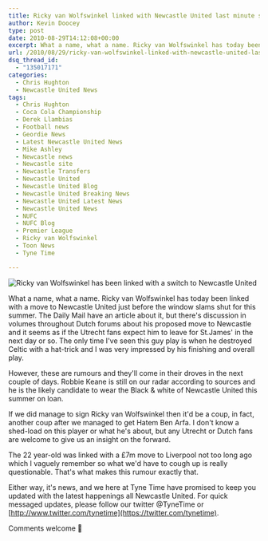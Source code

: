 ```yaml
---
title: Ricky van Wolfswinkel linked with Newcastle United last minute switch
author: Kevin Doocey
type: post
date: 2010-08-29T14:12:08+00:00
excerpt: What a name, what a name. Ricky van Wolfswinkel has today been linked with a move to Newcastle United just before the window ..
url: /2010/08/29/ricky-van-wolfswinkel-linked-with-newcastle-united-last-minute-switch/
dsq_thread_id:
  - "135017171"
categories:
  - Chris Hughton
  - Newcastle United News
tags:
  - Chris Hughton
  - Coca Cola Championship
  - Derek Llambias
  - Football news
  - Geordie News
  - Latest Newcastle United News
  - Mike Ashley
  - Newcastle news
  - Newcastle site
  - Newcastle Transfers
  - Newcastle United
  - Newcastle United Blog
  - Newcastle United Breaking News
  - Newcastle United Latest News
  - Newcastle United News
  - NUFC
  - NUFC Blog
  - Premier League
  - Ricky van Wolfswinkel
  - Toon News
  - Tyne Time

---
```

![Ricky van Wolfswinkel has been linked with a switch to Newcastle United](https://www.voetbalplus.nl/online/iCMS/admin/inhoud/upload_afbeeldingen/Vitesse/Ricky_VanWolfswinkel_Claudemir.gif "Ricky van Wolfswinkel")

What a name, what a name. Ricky van Wolfswinkel has today been linked with a move to Newcastle United just before the window slams shut for this summer. The Daily Mail have an article about it, but there's discussion in volumes throughout Dutch forums about his proposed move to Newcastle and it seems as if the Utrecht fans expect him to leave for St.James' in  the next day or so. The only time I've seen this guy play is when he destroyed Celtic with a hat-trick and I was very impressed by his finishing and overall play.

However, these are rumours and they'll come in their droves in the next couple of days. Robbie Keane is still on our radar according to sources and he is the likely candidate to wear the Black & white of Newcastle United this summer on loan.

If we did manage to sign Ricky van Wolfswinkel then it'd be a coup, in fact, another coup after we managed to get Hatem Ben Arfa. I don't know a shed-load on this player or what he's about, but any Utrecht or Dutch fans are welcome to give us an insight on the forward.

The 22 year-old was linked with a £7m move to Liverpool not too long ago which I vaguely remember so what we'd have to cough up is really questionable. That's what makes this rumour exactly that.

Either way, it's news, and we here at Tyne Time have promised to keep you updated with the latest happenings all Newcastle United. For quick messaged updates, please follow our twitter @TyneTime or [http://www.twitter.com/tynetime](https://twitter.com/tynetime).

Comments welcome 🙂
